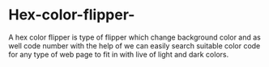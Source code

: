# Hex-color-flipper-
A hex color flipper is type of flipper
which change background color and as well 
code number with the help of we can easily 
search suitable color code for any type of web
page to fit in with live of light and dark colors.
